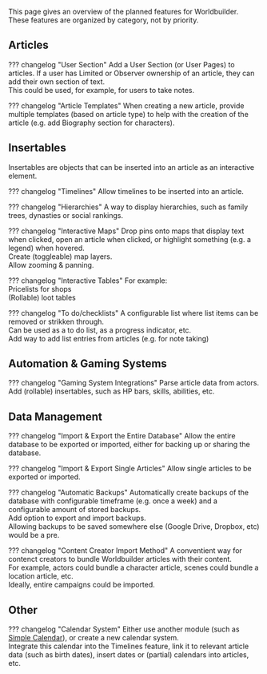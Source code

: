 This page gives an overview of the planned features for Worldbuilder.<br>
These features are organized by category, not by priority.

## Articles
??? changelog "User Section"
    Add a User Section (or User Pages) to articles. If a user has Limited or Observer ownership of an article, they can add their own section of text.<br>
    This could be used, for example, for users to take notes.

??? changelog "Article Templates"
    When creating a new article, provide multiple templates (based on article type) to help with the creation of the article (e.g. add Biography section for characters).

## Insertables
Insertables are objects that can be inserted into an article as an interactive element.

??? changelog "Timelines"
    Allow timelines to be inserted into an article.

??? changelog "Hierarchies"
    A way to display hierarchies, such as family trees, dynasties or social rankings.

??? changelog "Interactive Maps"
    Drop pins onto maps that display text when clicked, open an article when clicked, or highlight something (e.g. a legend) when hovered.<br>
    Create (toggleable) map layers.<br>
    Allow zooming & panning.

??? changelog "Interactive Tables"
    For example:<br>
    Pricelists for shops<br>
    (Rollable) loot tables

??? changelog "To do/checklists"
    A configurable list where list items can be removed or strikken through.<br>
    Can be used as a to do list, as a progress indicator, etc.<br>
    Add way to add list entries from articles (e.g. for note taking)

## Automation & Gaming Systems

??? changelog "Gaming System Integrations"
    Parse article data from actors.<br>
    Add (rollable) insertables, such as HP bars, skills, abilities, etc.

## Data Management

??? changelog "Import & Export the Entire Database"
    Allow the entire database to be exported or imported, either for backing up or sharing the database.

??? changelog "Import & Export Single Articles"
    Allow single articles to be exported or imported.

??? changelog "Automatic Backups"
    Automatically create backups of the database with configurable timeframe (e.g. once a week) and a configurable amount of stored backups.<br>
    Add option to export and import backups.<br>
    Allowing backups to be saved somewhere else (Google Drive, Dropbox, etc) would be a pre.

??? changelog "Content Creator Import Method"
    A conventient way for contenct creators to bundle Worldbuilder articles with their content.<br>
    For example, actors could bundle a character article, scenes could bundle a location article, etc.<br>
    Ideally, entire campaigns could be imported.

## Other

??? changelog "Calendar System"
    Either use another module (such as [Simple Calendar](https://foundryvtt.com/packages/foundryvtt-simple-calendar)), or create a new calendar system.<br>
    Integrate this calendar into the Timelines feature, link it to relevant article data (such as birth dates), insert dates or (partial) calendars into articles, etc.